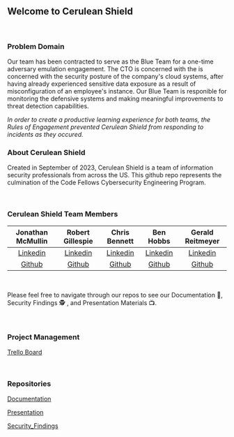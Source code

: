 ## Welcome to Cerulean Shield

<br>

### Problem Domain

Our team has been contracted to serve as the Blue Team for a one-time adversary emulation engagement. The CTO is concerned with the  is concerned with the security posture of the company's cloud systems, after having already experienced sensitive data exposure as a result of misconfiguration of an employee's instance. Our Blue Team is responible for monitoring the defensive systems and making meaningful improvements to threat detection capabilities. 

_In order to create a productive learning experience for both teams, the Rules of Engagement prevented Cerulean Shield from responding to incidents as they occured._
<br>

### About Cerulean Shield

Created in September of 2023, Cerulean Shield is a team of information security professionals from across the US. This github repo represents the culmination of the Code Fellows Cybersecurity Engineering Program.

<br>

### Cerulean Shield Team Members

| Jonathan McMullin | Robert Gillespie | Chris Bennett | Ben Hobbs | Gerald Reitmeyer |
|:----------------------:|:-----------------------:|:----------------------:|:----------------------:|:----------------------:|
| [Linkedin](https://www.linkedin.com/in/jon-mcmullin-cybersecurity//) | [Linkedin](https://www.linkedin.com/in/robert-gillespie-420918272//) | [Linkedin](https://www.linkedin.com/in/chris-bennett-cybersecurity/) | [Linkedin](https://www.linkedin.com/in/benjaminshobbs/) | [Linkedin](https://www.linkedin.com/in/gerald-reitmeyer/) |
| [Github](https://github.com/mcmullinj84) | [Github](https://github.com/Puyallup253) | [Github](https://github.com/marsecguy) | [Github](https://github.com/benjamin-s-hobbs) | [Github](https://github.com/gerreit) |

<br>

Please feel free to navigate through our repos to see our Documentation 📝, Security Findings 🕵️ , and Presentation Materials 📺.

<br>

### Project Management

[Trello Board](https://trello.com/b/kl52w4FJ/cerulean-shield)

<br>

### Repositories

[Documentation](https://github.com/Cerulean-Shield/Documentation)

[Presentation](https://github.com/Cerulean-Shield/Presentation)

[Security_Findings](https://github.com/Cerulean-Shield/Security_Findings)
